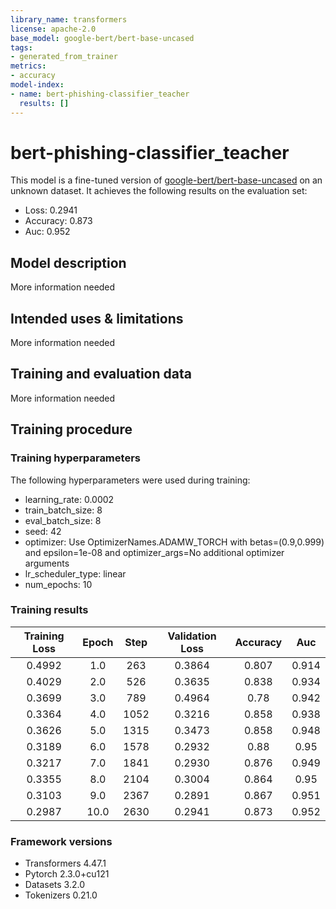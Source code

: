 ```yaml
---
library_name: transformers
license: apache-2.0
base_model: google-bert/bert-base-uncased
tags:
- generated_from_trainer
metrics:
- accuracy
model-index:
- name: bert-phishing-classifier_teacher
  results: []
---
```


<!-- This model card has been generated automatically according to the information the Trainer had access to. You
should probably proofread and complete it, then remove this comment. -->

# bert-phishing-classifier_teacher

This model is a fine-tuned version of [google-bert/bert-base-uncased](https://huggingface.co/google-bert/bert-base-uncased) on an unknown dataset.
It achieves the following results on the evaluation set:
- Loss: 0.2941
- Accuracy: 0.873
- Auc: 0.952

## Model description

More information needed

## Intended uses & limitations

More information needed

## Training and evaluation data

More information needed

## Training procedure

### Training hyperparameters

The following hyperparameters were used during training:
- learning_rate: 0.0002
- train_batch_size: 8
- eval_batch_size: 8
- seed: 42
- optimizer: Use OptimizerNames.ADAMW_TORCH with betas=(0.9,0.999) and epsilon=1e-08 and optimizer_args=No additional optimizer arguments
- lr_scheduler_type: linear
- num_epochs: 10

### Training results

| Training Loss | Epoch | Step | Validation Loss | Accuracy | Auc   |
|:-------------:|:-----:|:----:|:---------------:|:--------:|:-----:|
| 0.4992        | 1.0   | 263  | 0.3864          | 0.807    | 0.914 |
| 0.4029        | 2.0   | 526  | 0.3635          | 0.838    | 0.934 |
| 0.3699        | 3.0   | 789  | 0.4964          | 0.78     | 0.942 |
| 0.3364        | 4.0   | 1052 | 0.3216          | 0.858    | 0.938 |
| 0.3626        | 5.0   | 1315 | 0.3473          | 0.858    | 0.948 |
| 0.3189        | 6.0   | 1578 | 0.2932          | 0.88     | 0.95  |
| 0.3217        | 7.0   | 1841 | 0.2930          | 0.876    | 0.949 |
| 0.3355        | 8.0   | 2104 | 0.3004          | 0.864    | 0.95  |
| 0.3103        | 9.0   | 2367 | 0.2891          | 0.867    | 0.951 |
| 0.2987        | 10.0  | 2630 | 0.2941          | 0.873    | 0.952 |


### Framework versions

- Transformers 4.47.1
- Pytorch 2.3.0+cu121
- Datasets 3.2.0
- Tokenizers 0.21.0
